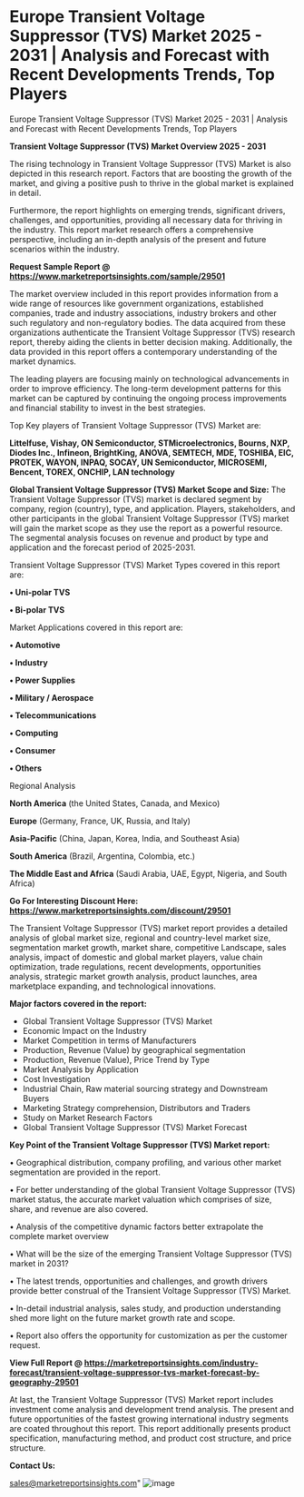 # Europe Transient Voltage Suppressor (TVS) Market 2025 - 2031 | Analysis and Forecast with Recent Developments Trends, Top Players
Europe Transient Voltage Suppressor (TVS) Market 2025 - 2031 | Analysis and Forecast with Recent Developments Trends, Top Players

<Strong> Transient Voltage Suppressor (TVS) Market Overview 2025 - 2031</strong>

The rising technology in Transient Voltage Suppressor (TVS) Market is also depicted in this research report. Factors that are boosting the growth of the market, and giving a positive push to thrive in the global market is explained in detail.

Furthermore, the report highlights on emerging trends, significant drivers, challenges, and opportunities, providing all necessary data for thriving in the industry. This report market research offers a comprehensive perspective, including an in-depth analysis of the present and future scenarios within the industry.

<strong>Request Sample Report @ <a href=https://www.marketreportsinsights.com/sample/29501>https://www.marketreportsinsights.com/sample/29501</a></strong>

The market overview included in this report provides information from a wide range of resources like government organizations, established companies, trade and industry associations, industry brokers and other such regulatory and non-regulatory bodies. The data acquired from these organizations authenticate the Transient Voltage Suppressor (TVS) research report, thereby aiding the clients in better decision making. Additionally, the data provided in this report offers a contemporary understanding of the market dynamics.

The leading players are focusing mainly on technological advancements in order to improve efficiency. The long-term development patterns for this market can be captured by continuing the ongoing process improvements and financial stability to invest in the best strategies.

Top Key players of Transient Voltage Suppressor (TVS) Market are:

<strong>Littelfuse, Vishay, ON Semiconductor, STMicroelectronics, Bourns, NXP, Diodes Inc., Infineon, BrightKing, ANOVA, SEMTECH, MDE, TOSHIBA, EIC, PROTEK, WAYON, INPAQ, SOCAY, UN Semiconductor, MICROSEMI, Bencent, TOREX, ONCHIP, LAN technology</strong>

<strong><b>Global Transient Voltage Suppressor (TVS) Market Scope and Size:</b></strong>
The Transient Voltage Suppressor (TVS) market is declared segment by company, region (country), type, and application. Players, stakeholders, and other participants in the global Transient Voltage Suppressor (TVS) market will gain the market scope as they use the report as a powerful resource. The segmental analysis focuses on revenue and product by type and application and the forecast period of 2025-2031.

Transient Voltage Suppressor (TVS) Market Types covered in this report are:

<strong>• Uni-polar TVS

• Bi-polar TVS</strong>

Market Applications covered in this report are:

<strong>• Automotive

• Industry

• Power Supplies

• Military / Aerospace

• Telecommunications

• Computing

• Consumer

• Others</strong> 

Regional Analysis

<strong>North America</strong> (the United States, Canada, and Mexico)

<strong>Europe</strong> (Germany, France, UK, Russia, and Italy)

<strong>Asia-Pacific</strong> (China, Japan, Korea, India, and Southeast Asia)

<strong>South America</strong> (Brazil, Argentina, Colombia, etc.)

<strong>The Middle East and Africa</strong> (Saudi Arabia, UAE, Egypt, Nigeria, and South Africa)

<strong>Go For Interesting Discount Here: <a href=https://www.marketreportsinsights.com/discount/29501>https://www.marketreportsinsights.com/discount/29501</a></strong>

The Transient Voltage Suppressor (TVS) market report provides a detailed analysis of global market size, regional and country-level market size, segmentation market growth, market share, competitive Landscape, sales analysis, impact of domestic and global market players, value chain optimization, trade regulations, recent developments, opportunities analysis, strategic market growth analysis, product launches, area marketplace expanding, and technological innovations.

<strong><b>Major factors covered in the report:</b></strong>
<ul>
  <li>Global Transient Voltage Suppressor (TVS) Market </li>
  <li>Economic Impact on the Industry</li>
  <li>Market Competition in terms of Manufacturers</li>
  <li>Production, Revenue (Value) by geographical segmentation</li>
  <li>Production, Revenue (Value), Price Trend by Type</li>
  <li>Market Analysis by Application</li>
  <li>Cost Investigation</li>
  <li>Industrial Chain, Raw material sourcing strategy and Downstream Buyers</li>
  <li>Marketing Strategy comprehension, Distributors and Traders</li>
  <li>Study on Market Research Factors</li>
  <li>Global Transient Voltage Suppressor (TVS) Market Forecast</li>
</ul>

<strong><b>Key Point of the Transient Voltage Suppressor (TVS) Market report:</b></strong>

• Geographical distribution, company profiling, and various other market segmentation are provided in the report.

• For better understanding of the global Transient Voltage Suppressor (TVS) market status, the accurate market valuation which comprises of size, share, and revenue are also covered.

• Analysis of the competitive dynamic factors better extrapolate the complete market overview

• What will be the size of the emerging Transient Voltage Suppressor (TVS) market in 2031?

• The latest trends, opportunities and challenges, and growth drivers provide better construal of the Transient Voltage Suppressor (TVS) Market.

• In-detail industrial analysis, sales study, and production understanding shed more light on the future market growth rate and scope.

• Report also offers the opportunity for customization as per the customer request.

<strong><b>View Full Report @ <a href=https://marketreportsinsights.com/industry-forecast/transient-voltage-suppressor-tvs-market-forecast-by-geography-29501>https://marketreportsinsights.com/industry-forecast/transient-voltage-suppressor-tvs-market-forecast-by-geography-29501</a></b></strong>


At last, the Transient Voltage Suppressor (TVS) Market report includes investment come analysis and development trend analysis. The present and future opportunities of the fastest growing international industry segments are coated throughout this report. This report additionally presents product specification, manufacturing method, and product cost structure, and price structure.

<strong>Contact Us:</strong>

sales@marketreportsinsights.com"
![image](https://github.com/user-attachments/assets/8b85708c-df9b-432c-aaf9-964226695ea1)
